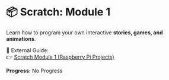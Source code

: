 # 📦 Scratch: Module 1

Learn how to program your own interactive **stories, games, and animations**.  

📖 External Guide:  
👉 [Scratch Module 1 (Raspberry Pi Projects)](https://projects.raspberrypi.org/en/projects/scratch-module-1)  

**Progress:** No Progress
